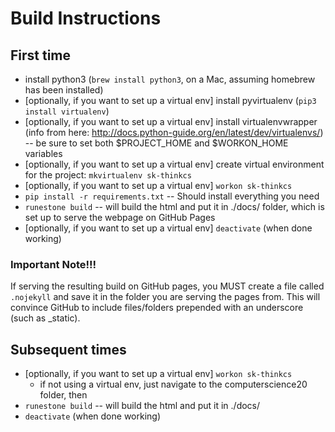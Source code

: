 # Build Instructions

## First time
- install python3 (`brew install python3`, on a Mac, assuming homebrew has been installed)
- [optionally, if you want to set up a virtual env] install pyvirtualenv (`pip3 install virtualenv`)
- [optionally, if you want to set up a virtual env] install virtualenvwrapper (info from here: http://docs.python-guide.org/en/latest/dev/virtualenvs/) -- be sure to set both $PROJECT_HOME and $WORKON_HOME variables
- [optionally, if you want to set up a virtual env] create virtual environment for the project: `mkvirtualenv sk-thinkcs`
- [optionally, if you want to set up a virtual env] `workon sk-thinkcs`
- `pip install -r requirements.txt` -- Should install everything you need
- `runestone build` -- will build the html and put it in ./docs/ folder, which is set up to serve the webpage on GitHub Pages
- [optionally, if you want to set up a virtual env] `deactivate` (when done working)

### Important Note!!!
If serving the resulting build on GitHub pages, you MUST create a file called `.nojekyll` and save it in the folder you are serving the pages from. This will convince GitHub to include files/folders prepended with an underscore (such as _static).

## Subsequent times
- [optionally, if you want to set up a virtual env] `workon sk-thinkcs`
  - if not using a virtual env, just navigate to the computerscience20 folder, then
- `runestone build` -- will build the html and put it in ./docs/
- `deactivate` (when done working)
